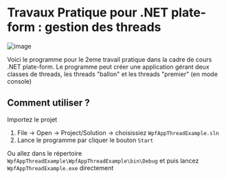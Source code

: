 # Travaux Pratique pour .NET plate-form : gestion des threads

![image](https://user-images.githubusercontent.com/15102793/33506441-29400504-d6f0-11e7-9a47-56a4c231062d.png)

Voici le programme pour le 2eme travail pratique dans la cadre de cours 
.NET plate-form. Le programme peut créer une application gérant deux 
classes de threads, les threads "ballon" et les threads "premier" (en mode console)

## Comment utiliser ?

Importez le projet 

1. File -> Open -> Project/Solution -> choisissiez `WpfAppThreadExample.sln`
2. Lance le programme par cliquer le bouton `Start`

Ou allez dans le répertoire `WpfAppThreadExample\WpfAppThreadExample\bin\Debug`
et puis lancez `WpfAppThreadExample.exe` directement
